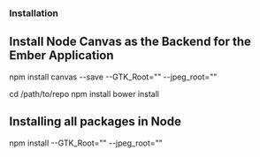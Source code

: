 ### Installation

Install Node Canvas as the Backend for the Ember Application
------------------------------------------------------------
npm install canvas --save --GTK_Root="" --jpeg_root=""

cd /path/to/repo
npm install
bower install

Installing all packages in Node
-------------------------------
npm install --GTK_Root="" --jpeg_root=""
